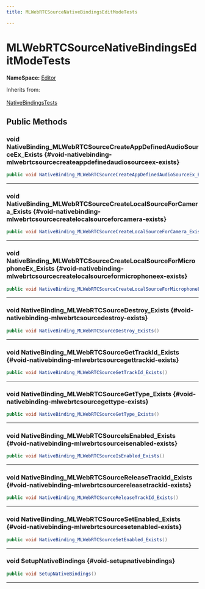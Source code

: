 ```yaml
---
title: MLWebRTCSourceNativeBindingsEditModeTests

---
```


# MLWebRTCSourceNativeBindingsEditModeTests



**NameSpace:** 
[Editor](/unity-api/api/Tests.Editor/Tests.Editor.md) 





Inherits from: <br></br>[NativeBindingsTests](/unity-api/api/Classes/NativeBindingsTests.md)




## Public Methods

### void NativeBinding_MLWebRTCSourceCreateAppDefinedAudioSourceEx_Exists {#void-nativebinding-mlwebrtcsourcecreateappdefinedaudiosourceex-exists}

```csharp
public void NativeBinding_MLWebRTCSourceCreateAppDefinedAudioSourceEx_Exists()
```






-----------

### void NativeBinding_MLWebRTCSourceCreateLocalSourceForCamera_Exists {#void-nativebinding-mlwebrtcsourcecreatelocalsourceforcamera-exists}

```csharp
public void NativeBinding_MLWebRTCSourceCreateLocalSourceForCamera_Exists()
```






-----------

### void NativeBinding_MLWebRTCSourceCreateLocalSourceForMicrophoneEx_Exists {#void-nativebinding-mlwebrtcsourcecreatelocalsourceformicrophoneex-exists}

```csharp
public void NativeBinding_MLWebRTCSourceCreateLocalSourceForMicrophoneEx_Exists()
```






-----------

### void NativeBinding_MLWebRTCSourceDestroy_Exists {#void-nativebinding-mlwebrtcsourcedestroy-exists}

```csharp
public void NativeBinding_MLWebRTCSourceDestroy_Exists()
```






-----------

### void NativeBinding_MLWebRTCSourceGetTrackId_Exists {#void-nativebinding-mlwebrtcsourcegettrackid-exists}

```csharp
public void NativeBinding_MLWebRTCSourceGetTrackId_Exists()
```






-----------

### void NativeBinding_MLWebRTCSourceGetType_Exists {#void-nativebinding-mlwebrtcsourcegettype-exists}

```csharp
public void NativeBinding_MLWebRTCSourceGetType_Exists()
```






-----------

### void NativeBinding_MLWebRTCSourceIsEnabled_Exists {#void-nativebinding-mlwebrtcsourceisenabled-exists}

```csharp
public void NativeBinding_MLWebRTCSourceIsEnabled_Exists()
```






-----------

### void NativeBinding_MLWebRTCSourceReleaseTrackId_Exists {#void-nativebinding-mlwebrtcsourcereleasetrackid-exists}

```csharp
public void NativeBinding_MLWebRTCSourceReleaseTrackId_Exists()
```






-----------

### void NativeBinding_MLWebRTCSourceSetEnabled_Exists {#void-nativebinding-mlwebrtcsourcesetenabled-exists}

```csharp
public void NativeBinding_MLWebRTCSourceSetEnabled_Exists()
```






-----------

### void SetupNativeBindings {#void-setupnativebindings}

```csharp
public void SetupNativeBindings()
```






-----------

